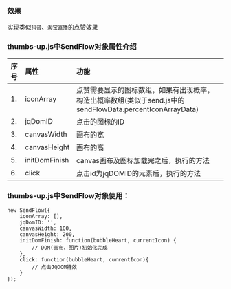 ### 效果
实现类似`抖音`、`淘宝直播`的点赞效果

### thumbs-up.js中SendFlow对象属性介绍

|序号|属性|功能|
|:--|:--|:--|
|1.|iconArray|点赞需要显示的图标数组，如果有出现概率，构造出概率数组(类似于send.js中的sendFlowData.percentIconArrayData)|
|2.|jqDomID|点击的图标的ID|
|3.|canvasWidth|画布的宽|
|4.|canvasHeight|画布的高|
|5.|initDomFinish|canvas画布及图标加载完之后，执行的方法|
|6.|click|点击id为jqDOMID的元素后，执行的方法|

### thumbs-up.js中SendFlow对象使用：

```
new SendFlow({
    iconArray: [],
    jqDomID: '',
    canvasWidth: 100,
    canvasHeight: 200,
    initDomFinish: function(bubbleHeart, currentIcon) { 
        // DOM(画布、图片)初始化完成
    },
    click: function(bubbleHeart, currentIcon){
        // 点击JQDOM特效
    }
});

```
